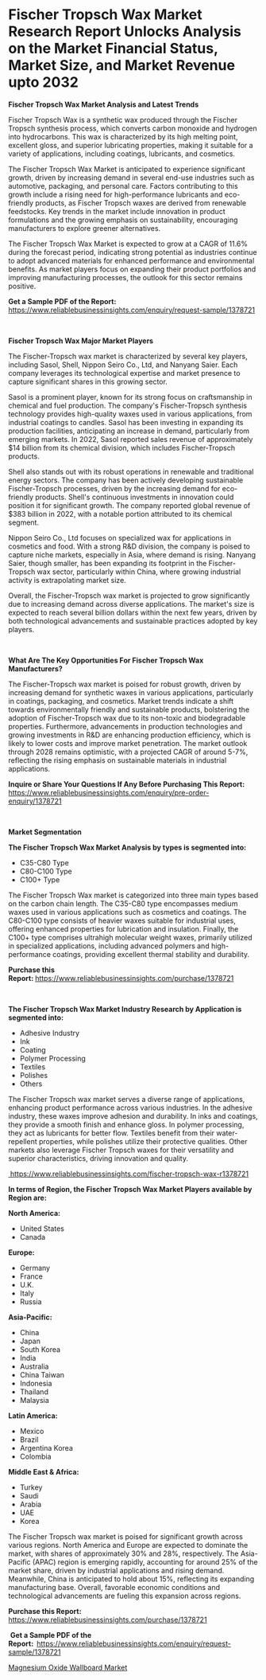 <p><h1>Fischer Tropsch Wax Market Research Report Unlocks Analysis on the Market Financial Status, Market Size, and Market Revenue upto 2032</h1></p><p><strong>Fischer Tropsch Wax Market Analysis and Latest Trends</strong></p>
<p><p>Fischer Tropsch Wax is a synthetic wax produced through the Fischer Tropsch synthesis process, which converts carbon monoxide and hydrogen into hydrocarbons. This wax is characterized by its high melting point, excellent gloss, and superior lubricating properties, making it suitable for a variety of applications, including coatings, lubricants, and cosmetics. </p><p>The Fischer Tropsch Wax Market is anticipated to experience significant growth, driven by increasing demand in several end-use industries such as automotive, packaging, and personal care. Factors contributing to this growth include a rising need for high-performance lubricants and eco-friendly products, as Fischer Tropsch waxes are derived from renewable feedstocks. Key trends in the market include innovation in product formulations and the growing emphasis on sustainability, encouraging manufacturers to explore greener alternatives. </p><p>The Fischer Tropsch Wax Market is expected to grow at a CAGR of 11.6% during the forecast period, indicating strong potential as industries continue to adopt advanced materials for enhanced performance and environmental benefits. As market players focus on expanding their product portfolios and improving manufacturing processes, the outlook for this sector remains positive.</p></p>
<p><strong>Get a Sample PDF of the Report:&nbsp;</strong> <a href="https://www.reliablebusinessinsights.com/enquiry/request-sample/1378721?utm_campaign=2306&utm_medium=2&utm_source=Github&utm_content=ia&utm_term=31032025&utm_id=fischer-tropsch-wax">https://www.reliablebusinessinsights.com/enquiry/request-sample/1378721</a></p>
<p>&nbsp;</p>
<p><strong>Fischer Tropsch Wax Major Market Players</strong></p>
<p><p>The Fischer-Tropsch wax market is characterized by several key players, including Sasol, Shell, Nippon Seiro Co., Ltd, and Nanyang Saier. Each company leverages its technological expertise and market presence to capture significant shares in this growing sector.</p><p>Sasol is a prominent player, known for its strong focus on craftsmanship in chemical and fuel production. The company's Fischer-Tropsch synthesis technology provides high-quality waxes used in various applications, from industrial coatings to candles. Sasol has been investing in expanding its production facilities, anticipating an increase in demand, particularly from emerging markets. In 2022, Sasol reported sales revenue of approximately $14 billion from its chemical division, which includes Fischer-Tropsch products.</p><p>Shell also stands out with its robust operations in renewable and traditional energy sectors. The company has been actively developing sustainable Fischer-Tropsch processes, driven by the increasing demand for eco-friendly products. Shell's continuous investments in innovation could position it for significant growth. The company reported global revenue of $383 billion in 2022, with a notable portion attributed to its chemical segment.</p><p>Nippon Seiro Co., Ltd focuses on specialized wax for applications in cosmetics and food. With a strong R&D division, the company is poised to capture niche markets, especially in Asia, where demand is rising. Nanyang Saier, though smaller, has been expanding its footprint in the Fischer-Tropsch wax sector, particularly within China, where growing industrial activity is extrapolating market size.</p><p>Overall, the Fischer-Tropsch wax market is projected to grow significantly due to increasing demand across diverse applications. The market's size is expected to reach several billion dollars within the next few years, driven by both technological advancements and sustainable practices adopted by key players.</p></p>
<p>&nbsp;</p>
<p><strong>What Are The Key Opportunities For Fischer Tropsch Wax Manufacturers?</strong></p>
<p><p>The Fischer-Tropsch wax market is poised for robust growth, driven by increasing demand for synthetic waxes in various applications, particularly in coatings, packaging, and cosmetics. Market trends indicate a shift towards environmentally friendly and sustainable products, bolstering the adoption of Fischer-Tropsch wax due to its non-toxic and biodegradable properties. Furthermore, advancements in production technologies and growing investments in R&D are enhancing production efficiency, which is likely to lower costs and improve market penetration. The market outlook through 2028 remains optimistic, with a projected CAGR of around 5-7%, reflecting the rising emphasis on sustainable materials in industrial applications.</p></p>
<p><strong>Inquire or Share Your Questions If Any Before Purchasing This Report:</strong> <a href="https://www.reliablebusinessinsights.com/enquiry/pre-order-enquiry/1378721?utm_campaign=2306&utm_medium=2&utm_source=Github&utm_content=ia&utm_term=31032025&utm_id=fischer-tropsch-wax">https://www.reliablebusinessinsights.com/enquiry/pre-order-enquiry/1378721</a></p>
<p>&nbsp;</p>
<p><strong>Market Segmentation</strong></p>
<p><strong>The Fischer Tropsch Wax Market Analysis by types is segmented into:</strong></p>
<p><ul><li>C35-C80 Type</li><li>C80-C100 Type</li><li>C100+ Type</li></ul></p>
<p><p>The Fischer Tropsch Wax market is categorized into three main types based on the carbon chain length. The C35-C80 type encompasses medium waxes used in various applications such as cosmetics and coatings. The C80-C100 type consists of heavier waxes suitable for industrial uses, offering enhanced properties for lubrication and insulation. Finally, the C100+ type comprises ultrahigh molecular weight waxes, primarily utilized in specialized applications, including advanced polymers and high-performance coatings, providing excellent thermal stability and durability.</p></p>
<p><strong>Purchase this Report:&nbsp;</strong><a href="https://www.reliablebusinessinsights.com/purchase/1378721?utm_campaign=2306&utm_medium=2&utm_source=Github&utm_content=ia&utm_term=31032025&utm_id=fischer-tropsch-wax">https://www.reliablebusinessinsights.com/purchase/1378721</a></p>
<p>&nbsp;</p>
<p><strong>The Fischer Tropsch Wax Market Industry Research by Application is segmented into:</strong></p>
<p><ul><li>Adhesive Industry</li><li>Ink</li><li>Coating</li><li>Polymer Processing</li><li>Textiles</li><li>Polishes</li><li>Others</li></ul></p>
<p><p>The Fischer Tropsch wax market serves a diverse range of applications, enhancing product performance across various industries. In the adhesive industry, these waxes improve adhesion and durability. In inks and coatings, they provide a smooth finish and enhance gloss. In polymer processing, they act as lubricants for better flow. Textiles benefit from their water-repellent properties, while polishes utilize their protective qualities. Other markets also leverage Fischer Tropsch waxes for their versatility and superior characteristics, driving innovation and quality.</p></p>
<p><a href="https://www.reliablebusinessinsights.com/fischer-tropsch-wax-r1378721?utm_campaign=2306&utm_medium=2&utm_source=Github&utm_content=ia&utm_term=31032025&utm_id=fischer-tropsch-wax">&nbsp;https://www.reliablebusinessinsights.com/fischer-tropsch-wax-r1378721</a></p>
<p><strong>In terms of Region, the Fischer Tropsch Wax Market Players available by Region are:</strong></p>
<p>
    <p> <strong> North America: </strong>
        <ul>
            <li>United States</li>
            <li>Canada</li>
        </ul>
        </p> 
    <p> <strong> Europe: </strong>
        <ul>
            <li>Germany</li>
            <li>France</li>
            <li>U.K.</li>
            <li>Italy</li>
            <li>Russia</li>
        </ul>
        </p> 
    <p> <strong> Asia-Pacific: </strong>
        <ul>
            <li>China</li>
            <li>Japan</li>
            <li>South Korea</li>
            <li>India</li>
            <li>Australia</li>
            <li>China Taiwan</li>
            <li>Indonesia</li>
            <li>Thailand</li>
            <li>Malaysia</li>
        </ul>
        </p> 
    <p> <strong> Latin America: </strong>
        <ul>
            <li>Mexico</li>
            <li>Brazil</li>
            <li>Argentina Korea</li>
            <li>Colombia</li>
        </ul>
        </p> 
    <p> <strong> Middle East & Africa: </strong>
        <ul>
            <li>Turkey</li>
            <li>Saudi</li>
            <li>Arabia</li>
            <li>UAE</li>
            <li>Korea</li>
        </ul>
    </p>
    </p>
<p><p>The Fischer Tropsch wax market is poised for significant growth across various regions. North America and Europe are expected to dominate the market, with shares of approximately 30% and 28%, respectively. The Asia-Pacific (APAC) region is emerging rapidly, accounting for around 25% of the market share, driven by industrial applications and rising demand. Meanwhile, China is anticipated to hold about 15%, reflecting its expanding manufacturing base. Overall, favorable economic conditions and technological advancements are fueling this expansion across regions.</p></p>
<p><strong>Purchase this Report: </strong><a href="https://www.reliablebusinessinsights.com/purchase/1378721?utm_campaign=2306&utm_medium=2&utm_source=Github&utm_content=ia&utm_term=31032025&utm_id=fischer-tropsch-wax">https://www.reliablebusinessinsights.com/purchase/1378721</a></p>
<p>&nbsp;<strong>Get a Sample PDF of the Report:&nbsp;&nbsp;</strong><a href="https://www.reliablebusinessinsights.com/enquiry/request-sample/1378721?utm_campaign=2306&utm_medium=2&utm_source=Github&utm_content=ia&utm_term=31032025&utm_id=fischer-tropsch-wax">https://www.reliablebusinessinsights.com/enquiry/request-sample/1378721</a></p>
<p><strong></strong></p>
<p><p><a href="https://github.com/comasnickie/Market-Research-Report-List-1/blob/main/magnesium-oxide-wallboard-market.md?utm_campaign=2306&utm_medium=2&utm_source=Github&utm_content=ia&utm_term=31032025&utm_id=fischer-tropsch-wax">Magnesium Oxide Wallboard Market</a></p></p>